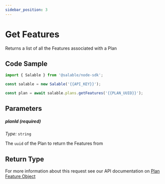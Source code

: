 ```yaml
---
sidebar_position: 3
---
```


# Get Features

Returns a list of all the Features associated with a Plan

## Code Sample

```typescript
import { Salable } from '@salable/node-sdk';

const salable = new Salable('{{API_KEY}}');

const plan = await salable.plans.getFeatures('{{PLAN_UUID}}');
```

## Parameters

##### planId (_required_)

_Type:_ `string`

The `uuid` of the Plan to return the Features from

## Return Type

For more information about this request see our API documentation on [Plan Feature Object](https://docs.salable.app/api/v2#tag/Plans/operation/getPlanFeatures)
